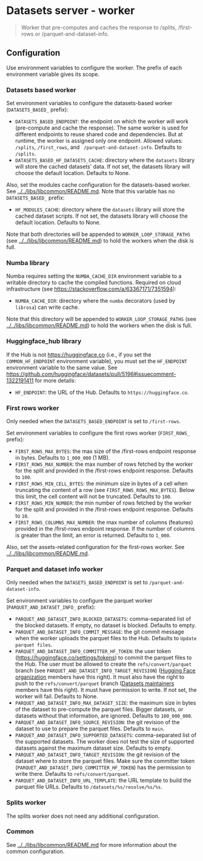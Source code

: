 # Datasets server - worker

> Worker that pre-computes and caches the response to /splits, /first-rows or /parquet-and-dataset-info.

## Configuration

Use environment variables to configure the worker. The prefix of each environment variable gives its scope.

### Datasets based worker

Set environment variables to configure the datasets-based worker (`DATASETS_BASED_` prefix):

- `DATASETS_BASED_ENDPOINT`: the endpoint on which the worker will work (pre-compute and cache the response). The same worker is used for different endpoints to reuse shared code and dependencies. But at runtime, the worker is assigned only one endpoint. Allowed values: `/splits`, `/first_rows`, and ` /parquet-and-dataset-info`. Defaults to `/splits`.
- `DATASETS_BASED_HF_DATASETS_CACHE`: directory where the `datasets` library will store the cached datasets' data. If not set, the datasets library will choose the default location. Defaults to None.

Also, set the modules cache configuration for the datasets-based worker. See [../../libs/libcommon/README.md](../../libs/libcommon/README.md). Note that this variable has no `DATASETS_BASED_` prefix:

- `HF_MODULES_CACHE`: directory where the `datasets` library will store the cached dataset scripts. If not set, the datasets library will choose the default location. Defaults to None.

Note that both directories will be appended to `WORKER_LOOP_STORAGE_PATHS` (see [../../libs/libcommon/README.md](../../libs/libcommon/README.md)) to hold the workers when the disk is full.

### Numba library

Numba requires setting the `NUMBA_CACHE_DIR` environment variable to a writable directory to cache the compiled functions. Required on cloud infrastructure (see https://stackoverflow.com/a/63367171/7351594):

- `NUMBA_CACHE_DIR`: directory where the `numba` decorators (used by `librosa`) can write cache.

Note that this directory will be appended to `WORKER_LOOP_STORAGE_PATHS` (see [../../libs/libcommon/README.md](../../libs/libcommon/README.md)) to hold the workers when the disk is full.

### Huggingface_hub library

If the Hub is not https://huggingface.co (i.e., if you set the `COMMON_HF_ENDPOINT` environment variable), you must set the `HF_ENDPOINT` environment variable to the same value. See https://github.com/huggingface/datasets/pull/5196#issuecomment-1322191411 for more details:

- `HF_ENDPOINT`: the URL of the Hub. Defaults to `https://huggingface.co`.

### First rows worker

Only needed when the `DATASETS_BASED_ENDPOINT` is set to `/first-rows`.

Set environment variables to configure the first rows worker (`FIRST_ROWS_` prefix):

- `FIRST_ROWS_MAX_BYTES`: the max size of the /first-rows endpoint response in bytes. Defaults to `1_000_000` (1 MB).
- `FIRST_ROWS_MAX_NUMBER`: the max number of rows fetched by the worker for the split and provided in the /first-rows endpoint response. Defaults to `100`.
- `FIRST_ROWS_MIN_CELL_BYTES`: the minimum size in bytes of a cell when truncating the content of a row (see `FIRST_ROWS_ROWS_MAX_BYTES`). Below this limit, the cell content will not be truncated. Defaults to `100`.
- `FIRST_ROWS_MIN_NUMBER`: the min number of rows fetched by the worker for the split and provided in the /first-rows endpoint response. Defaults to `10`.
- `FIRST_ROWS_COLUMNS_MAX_NUMBER`: the max number of columns (features) provided in the /first-rows endpoint response. If the number of columns is greater than the limit, an error is returned. Defaults to `1_000`.

Also, set the assets-related configuration for the first-rows worker. See [../../libs/libcommon/README.md](../../libs/libcommon/README.md).

### Parquet and dataset info worker

Only needed when the `DATASETS_BASED_ENDPOINT` is set to `/parquet-and-dataset-info`.

Set environment variables to configure the parquet worker (`PARQUET_AND_DATASET_INFO_` prefix):

- `PARQUET_AND_DATASET_INFO_BLOCKED_DATASETS`: comma-separated list of the blocked datasets. If empty, no dataset is blocked. Defaults to empty.
- `PARQUET_AND_DATASET_INFO_COMMIT_MESSAGE`: the git commit message when the worker uploads the parquet files to the Hub. Defaults to `Update parquet files`.
- `PARQUET_AND_DATASET_INFO_COMMITTER_HF_TOKEN`: the user token (https://huggingface.co/settings/tokens) to commit the parquet files to the Hub. The user must be allowed to create the `refs/convert/parquet` branch (see `PARQUET_AND_DATASET_INFO_TARGET_REVISION`) ([Hugging Face organization](https://huggingface.co/huggingface) members have this right). It must also have the right to push to the `refs/convert/parquet` branch ([Datasets maintainers](https://huggingface.co/datasets-maintainers) members have this right). It must have permission to write. If not set, the worker will fail. Defaults to None.
- `PARQUET_AND_DATASET_INFO_MAX_DATASET_SIZE`: the maximum size in bytes of the dataset to pre-compute the parquet files. Bigger datasets, or datasets without that information, are ignored. Defaults to `100_000_000`.
- `PARQUET_AND_DATASET_INFO_SOURCE_REVISION`: the git revision of the dataset to use to prepare the parquet files. Defaults to `main`.
- `PARQUET_AND_DATASET_INFO_SUPPORTED_DATASETS`: comma-separated list of the supported datasets. The worker does not test the size of supported datasets against the maximum dataset size. Defaults to empty.
- `PARQUET_AND_DATASET_INFO_TARGET_REVISION`: the git revision of the dataset where to store the parquet files. Make sure the committer token (`PARQUET_AND_DATASET_INFO_COMMITTER_HF_TOKEN`) has the permission to write there. Defaults to `refs/convert/parquet`.
- `PARQUET_AND_DATASET_INFO_URL_TEMPLATE`: the URL template to build the parquet file URLs. Defaults to `/datasets/%s/resolve/%s/%s`.

### Splits worker

The splits worker does not need any additional configuration.

### Common

See [../../libs/libcommon/README.md](../../libs/libcommon/README.md) for more information about the common configuration.
